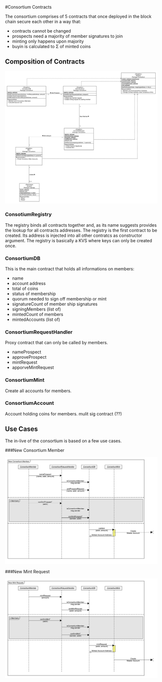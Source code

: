 #Consortium Contracts

The consortium comprises of 5 contracts that once deployed in the block chain secure each other in a way that: 

- contracts cannot be changed 
- prospects need a majority of member signatures to join
- minting only happens upon majority
- buyin is calculated to &#x03a3; of minted coins

## Composition of Contracts

![](./img/ConsortiumContracts.jpg)

### ConsotiumRegistry
The registry binds all contracts together and, as its name suggests provides the lookup for all contracts addresses. The registry is the first contract to be created. Its address is injected into all other contratcs as constructor argument. The registry is basically a KVS where keys can only be created once. 

### ConsortiumDB
This is the main contract that holds all informations on members: 

- name
- account address
- total of coins
- status of membership
- quorum needed to sign off membership or mint
- signatureCount of member ship signatures 
- signingMembers (list of)
- mintedCount of members 
- mintedAccounts (list of)

### ConsortiumRequestHandler
Proxy contract that can only be called by members. 

- nameProspect
- approveProspect
- mintRequest
- apporveMintRequest 

### ConsortiumMint
Create all accounts for members. 

### ConsortiumAccount
Account holding coins for members. mulit sig contract (??)

## Use Cases
The in-live of the consortium is based on a few use cases.

###New Consortium Member

![](./img/ConsortiumSequence.jpg)

###New Mint Request

![](./img/MintSequence.jpg)

